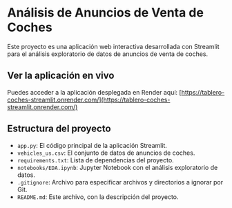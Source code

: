 # Análisis de Anuncios de Venta de Coches

Este proyecto es una aplicación web interactiva desarrollada con Streamlit para el análisis exploratorio de datos de anuncios de venta de coches.

## Ver la aplicación en vivo

Puedes acceder a la aplicación desplegada en Render aquí:
[https://tablero-coches-streamlit.onrender.com/](https://tablero-coches-streamlit.onrender.com/)

## Estructura del proyecto
- `app.py`: El código principal de la aplicación Streamlit.
- `vehicles_us.csv`: El conjunto de datos de anuncios de coches.
- `requirements.txt`: Lista de dependencias del proyecto.
- `notebooks/EDA.ipynb`: Jupyter Notebook con el análisis exploratorio de datos.
- `.gitignore`: Archivo para especificar archivos y directorios a ignorar por Git.
- `README.md`: Este archivo, con la descripción del proyecto.
